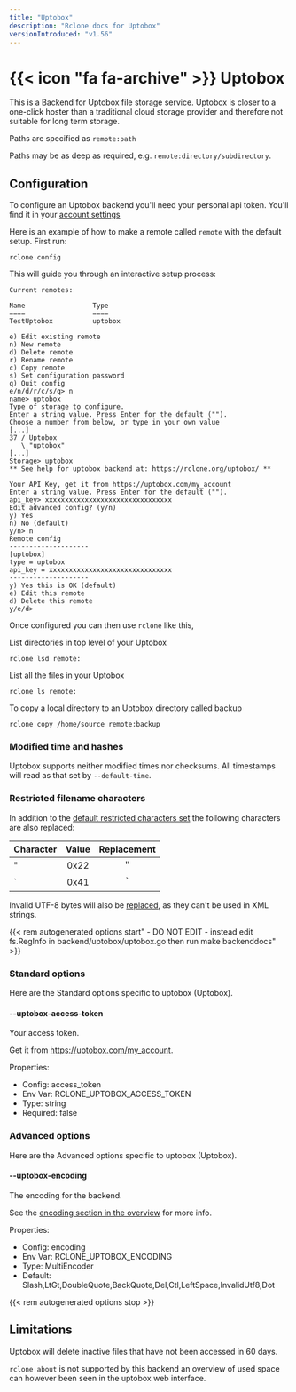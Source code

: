 ```yaml
---
title: "Uptobox"
description: "Rclone docs for Uptobox"
versionIntroduced: "v1.56"
---
```


# {{< icon "fa fa-archive" >}} Uptobox

This is a Backend for Uptobox file storage service. Uptobox is closer to a one-click hoster than a traditional 
cloud storage provider and therefore not suitable for long term storage. 

Paths are specified as `remote:path`

Paths may be as deep as required, e.g. `remote:directory/subdirectory`.

## Configuration

To configure an Uptobox backend you'll need your personal api token. You'll find it in your
[account settings](https://uptobox.com/my_account)

Here is an example of how to make a remote called `remote` with the default setup.  First run:

    rclone config

This will guide you through an interactive setup process:

```
Current remotes:

Name                 Type
====                 ====
TestUptobox          uptobox

e) Edit existing remote
n) New remote
d) Delete remote
r) Rename remote
c) Copy remote
s) Set configuration password
q) Quit config
e/n/d/r/c/s/q> n
name> uptobox
Type of storage to configure.
Enter a string value. Press Enter for the default ("").
Choose a number from below, or type in your own value
[...]
37 / Uptobox
   \ "uptobox"
[...]
Storage> uptobox
** See help for uptobox backend at: https://rclone.org/uptobox/ **

Your API Key, get it from https://uptobox.com/my_account
Enter a string value. Press Enter for the default ("").
api_key> xxxxxxxxxxxxxxxxxxxxxxxxxxxxxxxx
Edit advanced config? (y/n)
y) Yes
n) No (default)
y/n> n
Remote config
--------------------
[uptobox]
type = uptobox
api_key = xxxxxxxxxxxxxxxxxxxxxxxxxxxxxxx
--------------------
y) Yes this is OK (default)
e) Edit this remote
d) Delete this remote
y/e/d> 
```
Once configured you can then use `rclone` like this,

List directories in top level of your Uptobox

    rclone lsd remote:

List all the files in your Uptobox

    rclone ls remote:

To copy a local directory to an Uptobox directory called backup

    rclone copy /home/source remote:backup

### Modified time and hashes

Uptobox supports neither modified times nor checksums. All timestamps
will read as that set by `--default-time`.

### Restricted filename characters

In addition to the [default restricted characters set](/overview/#restricted-characters)
the following characters are also replaced:

| Character | Value | Replacement |
| --------- |:-----:|:-----------:|
| "         | 0x22  | ＂          |
| `         | 0x41  | ｀          |

Invalid UTF-8 bytes will also be [replaced](/overview/#invalid-utf8),
as they can't be used in XML strings.

{{< rem autogenerated options start" - DO NOT EDIT - instead edit fs.RegInfo in backend/uptobox/uptobox.go then run make backenddocs" >}}
### Standard options

Here are the Standard options specific to uptobox (Uptobox).

#### --uptobox-access-token

Your access token.

Get it from https://uptobox.com/my_account.

Properties:

- Config:      access_token
- Env Var:     RCLONE_UPTOBOX_ACCESS_TOKEN
- Type:        string
- Required:    false

### Advanced options

Here are the Advanced options specific to uptobox (Uptobox).

#### --uptobox-encoding

The encoding for the backend.

See the [encoding section in the overview](/overview/#encoding) for more info.

Properties:

- Config:      encoding
- Env Var:     RCLONE_UPTOBOX_ENCODING
- Type:        MultiEncoder
- Default:     Slash,LtGt,DoubleQuote,BackQuote,Del,Ctl,LeftSpace,InvalidUtf8,Dot

{{< rem autogenerated options stop >}}

## Limitations

Uptobox will delete inactive files that have not been accessed in 60 days.

`rclone about` is not supported by this backend an overview of used space can however
been seen in the uptobox web interface.
